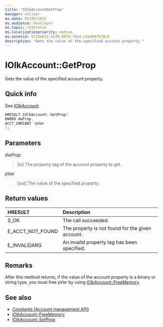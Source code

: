```yaml
---
title: "IOlkAccountGetProp"
manager: soliver
ms.date: 03/09/2015
ms.audience: Developer
ms.topic: reference
ms.localizationpriority: medium
ms.assetid: 5725eb52-3a78-897d-f9e3-c5a494fb78c0
description: "Gets the value of the specified account property."
---
```


# IOlkAccount::GetProp

Gets the value of the specified account property.
  
## Quick info

See [IOlkAccount](iolkaccount.md).
  
```cpp
HRESULT IOlkAccount::GetProp(  
DWORD dwProp, 
ACCT_VARIANT *pVar 
);
```

## Parameters

_dwProp_
  
> [in] The property tag of the account property to get.
    
_pVar_
  
> [out] The value of the specified property.
    
## Return values

|**HRESULT**|**Description**|
|:-----|:-----|
|S_OK  <br/> |The call succeeded. |
|E_ACCT_NOT_FOUND  <br/> |The property is not found for the given account. |
|E_INVALIDARG  <br/> |An invalid property tag has been specified. |
   
## Remarks

After this method returns, if the value of the account property is a binary or string type, you must free  *pVar*  by using [IOlkAccount::FreeMemory](iolkaccount-freememory.md).
  
## See also

- [Constants (Account management API)](constants-account-management-api.md) 
- [IOlkAccount::FreeMemory](iolkaccount-freememory.md)  
- [IOlkAccount::SetProp](iolkaccount-setprop.md)

